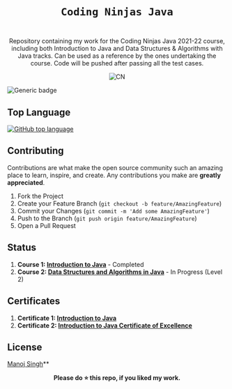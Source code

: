 <code>
  <h1 align="center">Coding Ninjas Java</h1>
</code>

<p align="center">
  Repository containing my work for the Coding Ninjas Java 2021-22 course, including both Introduction to Java and Data Structures & Algorithms with Java tracks. Can be used as a reference by the ones undertaking the course. Code will be pushed after passing all the test cases.
</p>

<p align="center">
<img src="https://github.com/anmolpant/Coding-Ninjas-Java/blob/master/assets/CNLOGO.svg" alt="CN"/>
</p>

![Generic badge](https://img.shields.io/badge/Java-orange)

## Top Language

[![GitHub top language](https://img.shields.io/github/languages/top/anmolpant/Coding-Ninjas-Java?logo=java&style=social)](https://github.com/anmolpant/)

## Contributing

Contributions are what make the open source community such an amazing place to learn, inspire, and create. Any contributions you make are **greatly appreciated**.

1. Fork the Project
2. Create your Feature Branch (`git checkout -b feature/AmazingFeature`)
3. Commit your Changes (`git commit -m 'Add some AmazingFeature'`)
4. Push to the Branch (`git push origin feature/AmazingFeature`)
5. Open a Pull Request

## Status

1. **Course 1: [Introduction to Java](https://www.codingninjas.com/courses/online-java-course)** - Completed
2. **Course 2: [Data Structures and Algorithms in Java](https://www.codingninjas.com/courses/online-java-course)** - In Progress (Level 2)

## Certificates

1. **Certificate 1: [Introduction to Java](http://files.codingninjas.in/certificate119274112587a5d9b820e51e41dddb09a0b9a3d.pdf)**
2. **Certificate 2: [Introduction to Java Certificate of Excellence](http://files.codingninjas.in/certificate1192741f4116dd26bea4a79c793cdffd450b70a.pdf)**

## License

 [Manoj Singh](https://github.com/anmolpant/Coding-Ninjas-Java/blob/master/LICENSE)**

<div align="center">
  <b>Please do ⭐ this repo, if you liked my work.</b>
</div>

